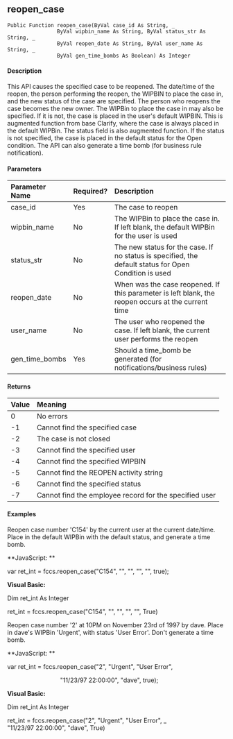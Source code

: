 reopen_case
-----------

```
Public Function reopen_case(ByVal case_id As String, _
                ByVal wipbin_name As String, ByVal status_str As String, _
                ByVal reopen_date As String, ByVal user_name As String, _
                ByVal gen_time_bombs As Boolean) As Integer
```

#### Description

This API causes the specified case to be reopened. The date/time of the reopen, the person performing the reopen, the WIPBIN to place the case in, and the new status of the case are specified. The person who reopens the case becomes the new owner. The WIPBin to place the case in may also be specified. If it is not, the case is placed in the user's default WIPBIN. This is augmented function from base Clarify, where the case is always placed in the default WIPBin. The status field is also augmented function. If the status is not specified, the case is placed in the default status for the Open condition. The API can also generate a time bomb (for business rule notification).

#### Parameters

| Parameter Name | Required? | Description |
|:--- |:--- |:--- |
| case_id | Yes | The case to reopen |
| wipbin_name | No | The WIPBin to place the case in. If left blank, the default WIPBin for the user is used |
| status_str | No | The new status for the case. If no status is specified, the default status for Open Condition is used |
| reopen_date | No | When was the case reopened. If this parameter is left blank, the reopen occurs at the current time |
| user_name | No | The user who reopened the case. If left blank, the current user performs the reopen |
| gen_time_bombs | Yes | Should a time_bomb be generated (for notifications/business rules) |

#### Returns

| Value | Meaning |
|:--- |:--- |
| 0 | No errors |
| -1 | Cannot find the specified case |
| -2 | The case is not closed |
| -3 | Cannot find the specified user |
| -4 | Cannot find the specified WIPBIN |
| -5 | Cannot find the REOPEN activity string |
| -6 | Cannot find the specified status |
| -7 | Cannot find the employee record for the specified user |

#### Examples

 Reopen case number 'C154' by the current user at the current date/time. Place in the default WIPBin with the default status, and generate a time bomb.

**JavaScript: **

var ret_int = fccs.reopen_case("C154", "", "", "", "", true);

**Visual Basic:**

Dim ret_int As Integer

ret_int = fccs.reopen_case("C154", "", "", "", "", True)

 Reopen case number '2' at 10PM on November 23rd of 1997 by dave. Place in dave's WIPBin 'Urgent', with status 'User Error'. Don't generate a time bomb.

**JavaScript: **

var ret_int = fccs.reopen_case("2", "Urgent", "User Error",

                               "11/23/97 22:00:00", "dave", true);

**Visual Basic:**

Dim ret_int As Integer

ret_int = fccs.reopen_case("2", "Urgent", "User Error", _
                           "11/23/97 22:00:00", "dave", True)